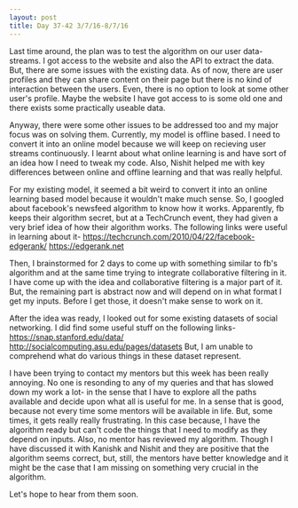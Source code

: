 ```yaml
---
layout: post
title: Day 37-42 3/7/16-8/7/16
---
```

Last time around, the plan was to test the algorithm on our user data-streams. I got access to the website and also the API to extract the data. But, there are some issues with the existing data. As of now, there are user profiles and they can share content on their page but there is no kind of interaction between the users. Even, there is no option to look at some other user's profile. Maybe the website I have got access to is some old one and there exists some practically useable data.

Anyway, there were some other issues to be addressed too and my major focus was on solving them. Currently, my model is offline based. I need to convert it into an online model because we will keep on recieving user streams continuously. I learnt about what online learning is and have sort of an idea how I need to tweak my code. Also, Nishit helped me with key differences between online and offline learning and that was really helpful.

For my existing model, it seemed a bit weird to convert it into an online learning based model because it wouldn't make much sense. So, I googled about facebook's newsfeed algorithm to know how it works. Apparently, fb keeps their algorithm secret, but at a TechCrunch event, they had given a very brief idea of how their algorithm works. The following links were useful in learning about it-
https://techcrunch.com/2010/04/22/facebook-edgerank/
https://edgerank.net

Then, I brainstormed for 2 days to come up with something similar to fb's algorithm and at the same time trying to integrate collaborative filtering in it. I have come up with the idea and collaborative filtering is a major part of it. But, the remaining part is abstract now and will depend on in what format I get my inputs. Before I get those, it doesn't make sense to work on it. 

After the idea was ready, I looked out for some existing datasets of social networking. I did find some useful stuff on the following links-
https://snap.stanford.edu/data/
http://socialcomputing.asu.edu/pages/datasets
But, I am unable to comprehend what do various things in these dataset represent.


I have been trying to contact my mentors but this week has been really annoying. No one is resonding to any of my queries and that has slowed down my work a lot- in the sense that I have to explore all the paths available and decide upon what all is useful for me. In a sense that is good, because not every time some mentors will be available in life. But, some times, it gets really really frustrating. In this case because, I have the algorithm ready but can't code the things that I need to modify as they depend on inputs. Also, no mentor has reviewed my algorithm. Though I have discussed it with Kanishk and Nishit and they are positive that the algorithm seems correct, but, still, the mentors have better knowledge and it might be the case that I am missing on something very crucial in the algorithm.

Let's hope to hear from them soon.
